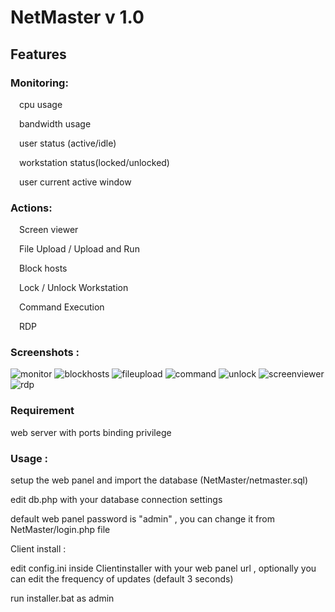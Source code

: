 # NetMaster v 1.0

## Features
### Monitoring:

&emsp;cpu usage

&emsp;bandwidth usage

&emsp;user status (active/idle)

&emsp;workstation status(locked/unlocked)

&emsp;user current active window

### Actions:

&emsp;Screen viewer

&emsp;File Upload / Upload and Run

&emsp;Block hosts

&emsp;Lock / Unlock Workstation

&emsp;Command Execution

&emsp;RDP

### Screenshots :






![monitor](https://github.com/f3di006/NetMaster/assets/115483430/4a3acb78-3201-4bfe-b15f-a66c588dc8c9)
![blockhosts](https://github.com/f3di006/NetMaster/assets/115483430/9856010e-0e61-4fa4-9b23-251b416bd0d1)
![fileupload](https://github.com/f3di006/NetMaster/assets/115483430/45a161f4-98e9-4869-a09a-a7efc9254040)
![command](https://github.com/f3di006/NetMaster/assets/115483430/95653103-2e7d-4931-8bc6-4595ec827a07)
![unlock](https://github.com/f3di006/NetMaster/assets/115483430/1052a76e-d8f0-4cd8-8455-ff36e0264078)
![screenviewer](https://github.com/f3di006/NetMaster/assets/115483430/a066eaed-6bf1-4767-885a-3211fae494b3)
![rdp](https://github.com/f3di006/NetMaster/assets/115483430/bffd8734-f2d7-4e14-806f-9d866dd7c82e)

### Requirement

web server with ports binding privilege

### Usage :

setup the web panel and import the database (NetMaster/netmaster.sql)

edit db.php with your database connection settings

default web panel password is "admin" , you can change it from NetMaster/login.php file

Client install :

edit config.ini inside Clientinstaller with your web panel url , optionally you can edit the frequency of updates (default 3 seconds)

run installer.bat as admin








